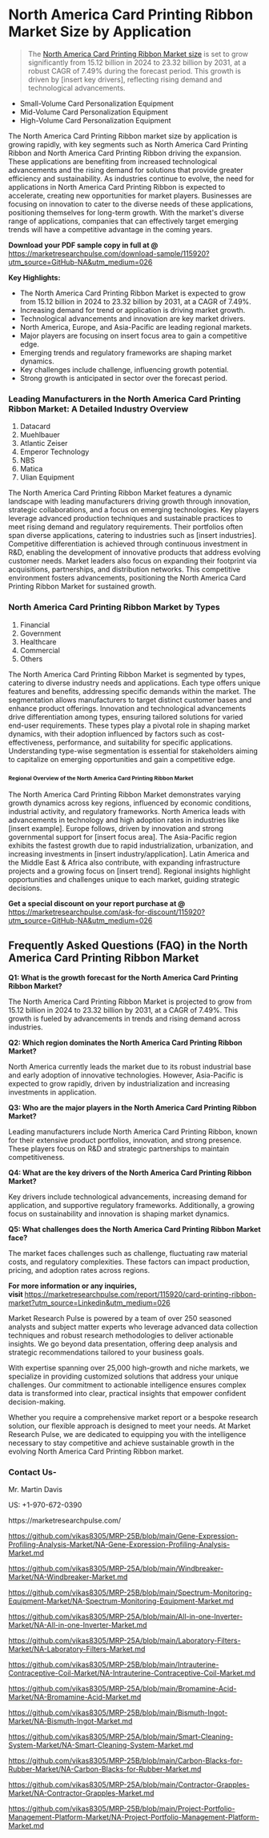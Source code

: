 
<h1>North America Card Printing Ribbon Market&nbsp;Size by Application</h1><blockquote><p>The <a href="https://marketresearchpulse.com/download-sample/115920?utm_source=GitHub-NA&amp;utm_medium=026">North America Card Printing Ribbon Market size</a> is set to grow significantly from 15.12 billion in 2024 to 23.32 billion by 2031, at a robust CAGR of 7.49% during the forecast period. This growth is driven by [insert key drivers], reflecting rising demand and technological advancements.</p></blockquote><ul><li>Small-Volume Card Personalization Equipment<li> Mid-Volume Card Personalization Equipment<li> High-Volume Card Personalization Equipment</li></ul><p>The North America Card Printing Ribbon market size by application is growing rapidly, with key segments such as North America Card Printing Ribbon and North America Card Printing Ribbon driving the expansion. These applications are benefiting from increased technological advancements and the rising demand for solutions that provide greater efficiency and sustainability. As industries continue to evolve, the need for applications in North America Card Printing Ribbon is expected to accelerate, creating new opportunities for market players. Businesses are focusing on innovation to cater to the diverse needs of these applications, positioning themselves for long-term growth. With the market's diverse range of applications, companies that can effectively target emerging trends will have a competitive advantage in the coming years.</p><p><strong>Download your PDF sample copy in full at @ </strong><a href="https://marketresearchpulse.com/download-sample/115920?utm_source=GitHub-NA&amp;utm_medium=026">https://marketresearchpulse.com/download-sample/115920?utm_source=GitHub-NA&amp;utm_medium=026</a></p><p><strong>Key Highlights: </strong></p><ul><li>The North America Card Printing Ribbon Market is expected to grow from 15.12 billion in 2024 to 23.32 billion by 2031, at a CAGR of 7.49%.</li><li>Increasing demand for trend or application is driving market growth.</li><li>Technological advancements and innovation are key market drivers.</li><li>North America, Europe, and Asia-Pacific are leading regional markets.</li><li>Major players are focusing on insert focus area to gain a competitive edge.</li><li>Emerging trends and regulatory frameworks are shaping market dynamics.</li><li>Key challenges include challenge, influencing growth potential.</li><li>Strong growth is anticipated in sector over the forecast period.</li></ul><h3>Leading Manufacturers in the North America Card Printing Ribbon Market: A Detailed Industry Overview</h3><ol><li>Datacard</li><li>Muehlbauer</li><li>Atlantic Zeiser</li><li>Emperor Technology</li><li>NBS</li><li>Matica</li><li>Ulian Equipment</li></ol><div class="flex max-w-full flex-col flex-grow"><div class="min-h-8 text-message flex w-full flex-col items-end gap-2 whitespace-normal break-words [.text-message+&amp;]:mt-5" dir="auto" data-message-author-role="assistant" data-message-id="fd8432e4-4910-450d-b182-61b7bfb0a01f" data-message-model-slug="gpt-4o"><div class="flex w-full flex-col gap-1 empty:hidden first:pt-[3px]"><div class="markdown prose w-full break-words dark:prose-invert light"><p>The North America Card Printing Ribbon Market features a dynamic landscape with leading manufacturers driving growth through innovation, strategic collaborations, and a focus on emerging technologies. Key players leverage advanced production techniques and sustainable practices to meet rising demand and regulatory requirements. Their portfolios often span diverse applications, catering to industries such as [insert industries]. Competitive differentiation is achieved through continuous investment in R&amp;D, enabling the development of innovative products that address evolving customer needs. Market leaders also focus on expanding their footprint via acquisitions, partnerships, and distribution networks. This competitive environment fosters advancements, positioning the North America Card Printing Ribbon Market for sustained growth.</p></div></div></div></div><h3>North America Card Printing Ribbon Market by Types</h3><ol><li>Financial<li> Government<li> Healthcare<li> Commercial<li> Others</li></ol><div class="flex max-w-full flex-col flex-grow"><div class="min-h-8 text-message flex w-full flex-col items-end gap-2 whitespace-normal break-words [.text-message+&amp;]:mt-5" dir="auto" data-message-author-role="assistant" data-message-id="084470be-0bb7-4664-bddf-5156b4f41249" data-message-model-slug="gpt-4o-mini"><div class="flex w-full flex-col gap-1 empty:hidden first:pt-[3px]"><div class="markdown prose w-full break-words dark:prose-invert light"><p>The North America Card Printing Ribbon Market is segmented by types, catering to diverse industry needs and applications. Each type offers unique features and benefits, addressing specific demands within the market. The segmentation allows manufacturers to target distinct customer bases and enhance product offerings. Innovation and technological advancements drive differentiation among types, ensuring tailored solutions for varied end-user requirements. These types play a pivotal role in shaping market dynamics, with their adoption influenced by factors such as cost-effectiveness, performance, and suitability for specific applications. Understanding type-wise segmentation is essential for stakeholders aiming to capitalize on emerging opportunities and gain a competitive edge.</p></div></div></div></div><h3><span style="font-size: 11px;">Regional Overview of the North America Card Printing Ribbon Market</span></h3><div class="flex max-w-full flex-col flex-grow"><div class="min-h-8 text-message flex w-full flex-col items-end gap-2 whitespace-normal break-words [.text-message+&amp;]:mt-5" dir="auto" data-message-author-role="assistant" data-message-id="e9038762-ce64-4e30-91c9-9bd413514231" data-message-model-slug="gpt-4o-mini"><div class="flex w-full flex-col gap-1 empty:hidden first:pt-[3px]"><div class="markdown prose w-full break-words dark:prose-invert light"><p>The North America Card Printing Ribbon Market demonstrates varying growth dynamics across key regions, influenced by economic conditions, industrial activity, and regulatory frameworks. North America leads with advancements in technology and high adoption rates in industries like [insert example]. Europe follows, driven by innovation and strong governmental support for [insert focus area]. The Asia-Pacific region exhibits the fastest growth due to rapid industrialization, urbanization, and increasing investments in [insert industry/application]. Latin America and the Middle East &amp; Africa also contribute, with expanding infrastructure projects and a growing focus on [insert trend]. Regional insights highlight opportunities and challenges unique to each market, guiding strategic decisions.</p></div></div></div></div><p><strong>Get a special discount on your report purchase at @ </strong><a href="https://marketresearchpulse.com/ask-for-discount/115920?utm_source=GitHub-NA&amp;utm_medium=026">https://marketresearchpulse.com/ask-for-discount/115920?utm_source=GitHub-NA&amp;utm_medium=026</a></p><h2>Frequently Asked Questions (FAQ) in the North America Card Printing Ribbon Market</h2><p><strong>Q1: What is the growth forecast for the North America Card Printing Ribbon Market?</strong></p><p>The North America Card Printing Ribbon Market is projected to grow from 15.12 billion in 2024 to 23.32 billion by 2031, at a CAGR of 7.49%. This growth is fueled by advancements in trends and rising demand across industries.</p><p><strong>Q2: Which region dominates the North America Card Printing Ribbon Market?</strong></p><p>North America currently leads the market due to its robust industrial base and early adoption of innovative technologies. However, Asia-Pacific is expected to grow rapidly, driven by industrialization and increasing investments in application.</p><p><strong>Q3: Who are the major players in the North America Card Printing Ribbon Market?</strong></p><p>Leading manufacturers include North America Card Printing Ribbon, known for their extensive product portfolios, innovation, and strong presence. These players focus on R&amp;D and strategic partnerships to maintain competitiveness.</p><p><strong>Q4: What are the key drivers of the North America Card Printing Ribbon Market?</strong></p><p>Key drivers include technological advancements, increasing demand for application, and supportive regulatory frameworks. Additionally, a growing focus on sustainability and innovation is shaping market dynamics.</p><p><strong>Q5: What challenges does the North America Card Printing Ribbon Market face?</strong></p><p>The market faces challenges such as challenge, fluctuating raw material costs, and regulatory complexities. These factors can impact production, pricing, and adoption rates across regions.</p><p><strong>For more information or any inquiries, visit&nbsp;</strong><a href="https://marketresearchpulse.com/report/115920/card-printing-ribbon-market?utm_source=Linkedin&utm_medium=026">https://marketresearchpulse.com/report/115920/card-printing-ribbon-market?utm_source=Linkedin&utm_medium=026</a></p><p>Market Research Pulse is powered by a team of over 250 seasoned analysts and subject matter experts who leverage advanced data collection techniques and robust research methodologies to deliver actionable insights. We go beyond data presentation, offering deep analysis and strategic recommendations tailored to your business goals.</p><p>With expertise spanning over 25,000 high-growth and niche markets, we specialize in providing customized solutions that address your unique challenges. Our commitment to actionable intelligence ensures complex data is transformed into clear, practical insights that empower confident decision-making.</p><p>Whether you require a comprehensive market report or a bespoke research solution, our flexible approach is designed to meet your needs. At Market Research Pulse, we are dedicated to equipping you with the intelligence necessary to stay competitive and achieve sustainable growth in the evolving North America Card Printing Ribbon market.</p><h3><strong>Contact Us-</strong></h3><p>Mr. Martin Davis</p><p>US: +1-970-672-0390</p><p>https://marketresearchpulse.com/</p><p><a href="https://github.com/vikas8305/MRP-25B/blob/main/Gene-Expression-Profiling-Analysis-Market/NA-Gene-Expression-Profiling-Analysis-Market.md">https://github.com/vikas8305/MRP-25B/blob/main/Gene-Expression-Profiling-Analysis-Market/NA-Gene-Expression-Profiling-Analysis-Market.md</a></p><p><a href="https://github.com/vikas8305/MRP-25A/blob/main/Windbreaker-Market/NA-Windbreaker-Market.md">https://github.com/vikas8305/MRP-25A/blob/main/Windbreaker-Market/NA-Windbreaker-Market.md</a></p><p><a href="https://github.com/vikas8305/MRP-25B/blob/main/Spectrum-Monitoring-Equipment-Market/NA-Spectrum-Monitoring-Equipment-Market.md">https://github.com/vikas8305/MRP-25B/blob/main/Spectrum-Monitoring-Equipment-Market/NA-Spectrum-Monitoring-Equipment-Market.md</a></p><p><a href="https://github.com/vikas8305/MRP-25A/blob/main/All-in-one-Inverter-Market/NA-All-in-one-Inverter-Market.md">https://github.com/vikas8305/MRP-25A/blob/main/All-in-one-Inverter-Market/NA-All-in-one-Inverter-Market.md</a></p><p><a href="https://github.com/vikas8305/MRP-25A/blob/main/Laboratory-Filters-Market/NA-Laboratory-Filters-Market.md">https://github.com/vikas8305/MRP-25A/blob/main/Laboratory-Filters-Market/NA-Laboratory-Filters-Market.md</a></p><p><a href="https://github.com/vikas8305/MRP-25B/blob/main/Intrauterine-Contraceptive-Coil-Market/NA-Intrauterine-Contraceptive-Coil-Market.md">https://github.com/vikas8305/MRP-25B/blob/main/Intrauterine-Contraceptive-Coil-Market/NA-Intrauterine-Contraceptive-Coil-Market.md</a></p><p><a href="https://github.com/vikas8305/MRP-25A/blob/main/Bromamine-Acid-Market/NA-Bromamine-Acid-Market.md">https://github.com/vikas8305/MRP-25A/blob/main/Bromamine-Acid-Market/NA-Bromamine-Acid-Market.md</a></p><p><a href="https://github.com/vikas8305/MRP-25B/blob/main/Bismuth-Ingot-Market/NA-Bismuth-Ingot-Market.md">https://github.com/vikas8305/MRP-25B/blob/main/Bismuth-Ingot-Market/NA-Bismuth-Ingot-Market.md</a></p><p><a href="https://github.com/vikas8305/MRP-25A/blob/main/Smart-Cleaning-System-Market/NA-Smart-Cleaning-System-Market.md">https://github.com/vikas8305/MRP-25A/blob/main/Smart-Cleaning-System-Market/NA-Smart-Cleaning-System-Market.md</a></p><p><a href="https://github.com/vikas8305/MRP-25B/blob/main/Carbon-Blacks-for-Rubber-Market/NA-Carbon-Blacks-for-Rubber-Market.md">https://github.com/vikas8305/MRP-25B/blob/main/Carbon-Blacks-for-Rubber-Market/NA-Carbon-Blacks-for-Rubber-Market.md</a></p><p><a href="https://github.com/vikas8305/MRP-25A/blob/main/Contractor-Grapples-Market/NA-Contractor-Grapples-Market.md">https://github.com/vikas8305/MRP-25A/blob/main/Contractor-Grapples-Market/NA-Contractor-Grapples-Market.md</a></p><p><a href="https://github.com/vikas8305/MRP-25B/blob/main/Project-Portfolio-Management-Platform-Market/NA-Project-Portfolio-Management-Platform-Market.md">https://github.com/vikas8305/MRP-25B/blob/main/Project-Portfolio-Management-Platform-Market/NA-Project-Portfolio-Management-Platform-Market.md</a></p>
